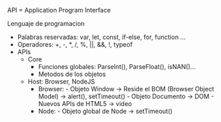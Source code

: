 API = Application Program Interface

Lenguaje de programacion
- Palabras reservadas: var, let, const, if-else, for, function ...
- Operadores: +, -, *, /, %, ||, &&, !, typeof
- APIs
    - Core
        - Funciones globales: ParseInt(), ParseFloat(), isNAN()...
        - Metodos de los objetos
    - Host: Browser, NodeJS
        - Browser:  - Objeto Window -> Reside el BOM (Browser Object Model) -> alert(), setTimeout()
                    - Objeto Documento -> DOM
                    - Nuevos APIs de HTML5 -> video
        - Node:     - Objeto global de Node -> setTimeout() 